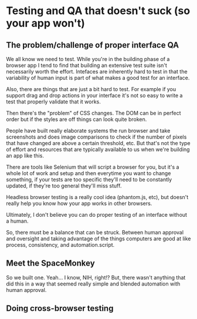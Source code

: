 # Testing and QA that doesn't suck (so your app won't)


## The problem/challenge of proper interface QA

We all know we need to test. While you're in the building phase of a browser app I tend to find that building an extensive test suite isn't necessarily worth the effort. Intefaces are inherently hard to test in that the variability of human input is part of what makes a good test for an interface. 

Also, there are things that are just a bit hard to test. For example if you support drag and drop actions in your interface it's not so easy to write a test that properly validate that it works.

Then there's the "problem" of CSS changes. The DOM can be in perfect order but if the styles are off things can look quite broken.

People have built really elaborate systems the run browser and take screenshots and does image comparisons to check if the number of pixels that have changed are above a certain threshold, etc. But that's not the type of effort and resources that are typically available to us when we're building an app like this.

There are tools like Selenium that will script a browser for you, but it's a whole lot of work and setup and then everytime you want to change something, if your tests are too specific they'll need to be constantly updated, if they're too general they'll miss stuff.

Headless browser testing is a really cool idea (phantom.js, etc), but doesn't really help you know how your app works in other browsers.

Ultimately, I don't believe you can do proper testing of an interface without a human. 

So, there must be a balance that can be struck. Between human approval and oversight and taking advantage of the things computers are good at like process, consistency, and automation.script.


## Meet the SpaceMonkey

So we built one. Yeah... I know, NIH, right!? But, there wasn't anything that did this in a way that seemed really simple and blended automation with human approval.


## Doing cross-browser testing
